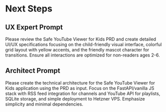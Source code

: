 # Next Steps

## UX Expert Prompt

Please review the Safe YouTube Viewer for Kids PRD and create detailed UI/UX specifications focusing on the child-friendly visual interface, colorful grid layout with yellow accents, and the friendly mascot character for transitions. Ensure all interactions are optimized for non-readers ages 2-6.

## Architect Prompt

Please create the technical architecture for the Safe YouTube Viewer for Kids application using the PRD as input. Focus on the FastAPI/vanilla JS stack with RSS feed integration for channels and YouTube API for playlists, SQLite storage, and simple deployment to Hetzner VPS. Emphasize simplicity and minimal dependencies.